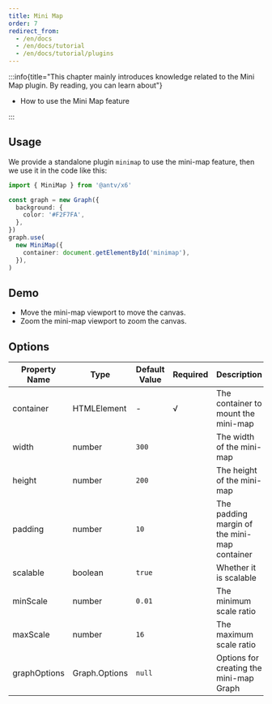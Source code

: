 ```yaml
---
title: Mini Map
order: 7
redirect_from:
  - /en/docs
  - /en/docs/tutorial
  - /en/docs/tutorial/plugins
---
```


:::info{title="This chapter mainly introduces knowledge related to the Mini Map plugin. By reading, you can learn about"}

- How to use the Mini Map feature

:::

## Usage

We provide a standalone plugin `minimap` to use the mini-map feature, then we use it in the code like this:

```ts
import { MiniMap } from '@antv/x6'

const graph = new Graph({
  background: {
    color: '#F2F7FA',
  },
})
graph.use(
  new MiniMap({
    container: document.getElementById('minimap'),
  }),
)
```

## Demo

- Move the mini-map viewport to move the canvas.
- Zoom the mini-map viewport to zoom the canvas.

<code id="plugin-minimap" src="@/src/tutorial/plugins/minimap/index.tsx"></code>

## Options

| Property Name | Type          | Default Value | Required | Description                      |
|---------------|---------------|---------------|----------|----------------------------------|
| container     | HTMLElement   | -             | √        | The container to mount the mini-map |
| width         | number        | `300`         |          | The width of the mini-map        |
| height        | number        | `200`         |          | The height of the mini-map       |
| padding       | number        | `10`          |          | The padding margin of the mini-map container |
| scalable      | boolean       | `true`        |          | Whether it is scalable            |
| minScale      | number        | `0.01`        |          | The minimum scale ratio           |
| maxScale      | number        | `16`          |          | The maximum scale ratio           |
| graphOptions  | Graph.Options | `null`        |          | Options for creating the mini-map Graph |
